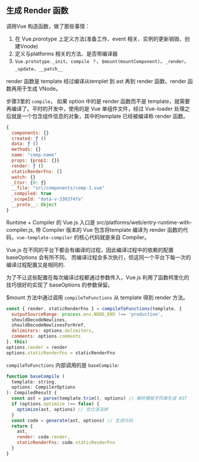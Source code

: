 ##  生成 Render 函数

调用Vue 构造函数，做了那些事情：
1. 在 Vue.prorotype 上定义方法(准备工作、event 相关、实例的更新销毁、创建Vnode)
2. 定义与platforms 相关的方法、是否带编译器
3. `Vue.prototype._init`、`compile ？`、`$mount(mountComponent)`、`_render`、`_update`、`__patch__`


render 函数是 template 经过编译从templet 到 ast 再到 render 函数。render 函数再用于生成 VNode。

步骤3里的  `compile`， 如果 option 中的是 render 函数而不是 template，就需要再编译了。平时的开发中，使用的是 Vue 单组件文件，经过 Vue-loader 处理之后就是一个包含组件信息的对象，其中的template 已经被编译称 render 函数。
```js
{
  components: {}
  created: ƒ ()
  data: ƒ ()
  methods: {}
  name: "comp-name"
  props: {prop1: {}}
  render: ƒ ()
  staticRenderFns: []
  watch: {}
  _Ctor: {0: ƒ}
  __file: "src/components/comp-1.vue"
  _compiled: true
  _scopeId: "data-v-330374fa"
  __proto__: Object
}

```

Runtime + Compiler 的 Vue.js 入口是 src/platforms/web/entry-runtime-with-compiler.js,
带 Compiler 版本的 Vue 包含将template 编译为 render 函数的代码，`vue-template-compiler` 的核心代码就是来自 Compiler。

Vue.js 在不同的平台下都会有编译的过程，因此编译过程中的依赖的配置 baseOptions 会有所不同。
而编译过程会多次执行，但这同一个平台下每一次的编译过程配置又是相同的.

为了不让这些配置在每次编译过程都通过参数传入，Vue.js 利用了函数柯里化的技巧很好的实现了 baseOptions 的参数保留。

$mount 方法中通过调用  ```compileToFunctions``` 从 template 得到 render 方法。
```js
const { render, staticRenderFns } = compileToFunctions(template, {
  outputSourceRange: process.env.NODE_ENV !== 'production',
  shouldDecodeNewlines,
  shouldDecodeNewlinesForHref,
  delimiters: options.delimiters,
  comments: options.comments
}, this)
options.render = render
options.staticRenderFns = staticRenderFns
```

`compileToFunctions` 内部调用的是 `baseCompile`:
```js
function baseCompile (
  template: string,
  options: CompilerOptions
): CompiledResult {
  const ast = parse(template.trim(), options) // 解析模板字符串生成 AST
  if (options.optimize !== false) {
    optimize(ast, options) // 优化语法树
  }
  const code = generate(ast, options) // 生成代码
  return {
    ast,
    render: code.render,
    staticRenderFns: code.staticRenderFns
  }
}
```